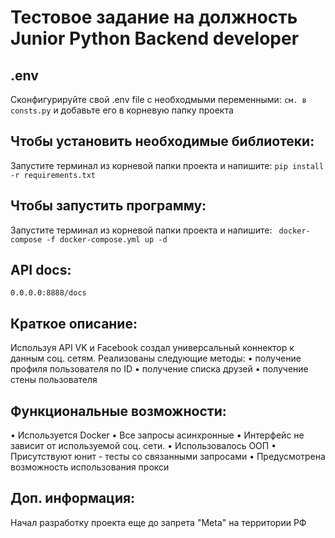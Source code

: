 # Тестовое задание на должность Junior Python Backend developer

## .env
Сконфигурируйте свой .env file с необходмыми переменными: ```см. в consts.py``` и добавьте его в корневую папку проекта

## Чтобы установить необходимые библиотеки:
Запустите терминал из корневой папки проекта и напишите: ```pip install -r requirements.txt```

## Чтобы запустить программу:
Запустите терминал из корневой папки проекта и напишите: ``` docker-compose -f docker-compose.yml up -d```

## API docs:
```0.0.0.0:8888/docs```

## Краткое описание:
Используя API VK и Facebook создал универсальный коннектор к данным соц. сетям. Реализованы следующие методы:
• получение профиля пользователя по ID
• получение списка друзей
• получение стены пользователя

## Функциональные возможности:
• Используется Docker
• Все запросы асинхронные
• Интерфейс не зависит от используемой соц. сети.
• Использовалось ООП
• Присутствуют юнит - тесты со связанными запросами
• Предусмотрена возможность использования прокси

## Доп. информация:
Начал разработку проекта еще до запрета "Meta" на территории РФ
